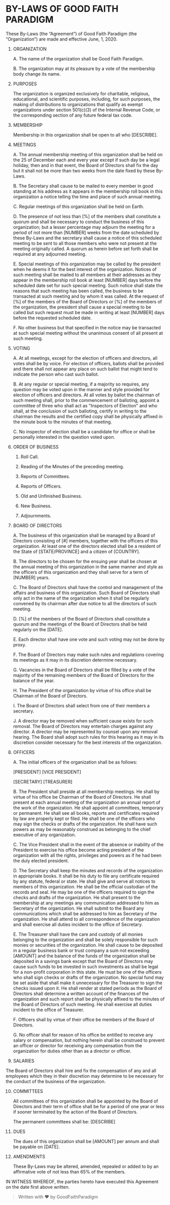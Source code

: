 # BY-LAWS OF GOOD FAITH PARADIGM

These By-Laws (the “Agreement”) of Good Faith Paradigm (the “Organization”) are made and effective June, 1, 2020.

1. ORGANIZATION
 
	A. The name of the organization shall be Good Faith Paradigm.
	
	B. The organization may at its pleasure by a vote of the membership body change its name.

2. PURPOSES

	The organization is organized exclusively for charitable, religious, educational, and scientific purposes, including, for such purposes, the making of distributions to organizations that qualify as exempt organizations under section 501(c)(3) of the Internal Revenue Code, or the corresponding section of any future federal tax code.

3. MEMBERSHIP

	Membership in this organization shall be open to all who [DESCRIBE].

4. MEETINGS

	A. The annual membership meeting of this organization shall be held on the 25 of December each and every year except if such day be a legal holiday, then and in that event, the Board of Directors shall fix the day but it shall not be more than two weeks from the date fixed by these By-Laws.

	B. The Secretary shall cause to be mailed to every member in good standing at his address as it appears in the membership roll book in this organization a notice telling the time and place of such annual meeting.

	C. Regular meetings of this organization shall be held on Earth.

	D. The presence of not less than [%] of the members shall constitute a quorum and shall be necessary to conduct the business of this organization; but a lesser percentage may adjourn the meeting for a period of not more than [NUMBER] weeks from the date scheduled by these By-Laws and the secretary shall cause a notice of this scheduled meeting to be sent to all those members who were not present at the meeting originally called. A quorum as herein before set forth shall be required at any adjourned meeting.

	E. Special meetings of this organization may be called by the president when he deems it for the best interest of the organization. Notices of such meeting shall be mailed to all members at their addresses as they appear in the membership roll book at least [NUMBER] days before the scheduled date set for such special meeting. Such notice shall state the reasons that such meeting has been called, the business to be transacted at such meeting and by whom it was called. At the request of [%] of the members of the Board of Directors or [%] of the members of the organization, the president shall cause a special meeting to be called but such request must be made in writing at least [NUMBER] days before the requested scheduled date.

	F. No other business but that specified in the notice may be transacted at such special meeting without the unanimous consent of all present at such meeting.

5. VOTING

	A. At all meetings, except for the election of officers and directors, all votes shall be by voice. For election of officers, ballots shall be provided and there shall not appear any place on such ballot that might tend to indicate the person who cast such ballot.

	B. At any regular or special meeting, if a majority so requires, any question may be voted upon in the manner and style provided for election of officers and directors. At all votes by ballot the chairman of such meeting shall, prior to the commencement of balloting, appoint a committee of three who shall act as "Inspectors of Election" and who shall, at the conclusion of such balloting, certify in writing to the chairman the results and the certified copy shall be physically affixed in the minute book to the minutes of that meeting.

	C. No inspector of election shall be a candidate for office or shall be personally interested in the question voted upon.

6. ORDER OF BUSINESS

	1. Roll Call.

	2. Reading of the Minutes of the preceding meeting.

	3. Reports of Committees.

	4. Reports of Officers.

	5. Old and Unfinished Business.

	6. New Business.

	7. Adjournments.

7. BOARD OF DIRECTORS

	A. The business of this organization shall be managed by a Board of Directors consisting of [#] members, together with the officers of this organization. At least one of the directors elected shall be a resident of the State of [STATE/PROVINCE] and a citizen of [COUNTRY].

	B. The directors to be chosen for the ensuing year shall be chosen at the annual meeting of this organization in the same manner and style as the officers of this organization and they shall serve for a term of [NUMBER] years.

	C. The Board of Directors shall have the control and management of the affairs and business of this organization. Such Board of Directors shall only act in the name of the organization when it shall be regularly convened by its chairman after due notice to all the directors of such meeting.

	D. [%] of the members of the Board of Directors shall constitute a quorum and the meetings of the Board of Directors shall be held regularly on the [DATE].

	E. Each director shall have one vote and such voting may not be done by proxy.

	F. The Board of Directors may make such rules and regulations covering its meetings as it may in its discretion determine necessary.

	G. Vacancies in the Board of Directors shall be filled by a vote of the majority of the remaining members of the Board of Directors for the balance of the year.

	H. The President of the organization by virtue of his office shall be Chairman of the Board of Directors.

	I. The Board of Directors shall select from one of their members a secretary.

	J. A director may be removed when sufficient cause exists for such removal. The Board of Directors may entertain charges against any director. A director may be represented by counsel upon any removal hearing. The Board shall adopt such rules for this hearing as it may in its discretion consider necessary for the best interests of the organization.

8. OFFICERS

	A. The initial officers of the organization shall be as follows:

	[PRESIDENT] [VICE PRESIDENT]

	[SECRETARY] [TREASURER]

	B. The President shall preside at all membership meetings. He shall by virtue of his office be Chairman of the Board of Directors. He shall present at each annual meeting of the organization an annual report of the work of the organization. He shall appoint all committees, temporary or permanent. He shall see all books, reports and certificates required by law are properly kept or filed. He shall be one of the officers who may sign the checks or drafts of the organization. He shall have such powers as may be reasonably construed as belonging to the chief executive of any organization.

	C. The Vice President shall in the event of the absence or inability of the President to exercise his office become acting president of the organization with all the rights, privileges and powers as if he had been the duly elected president.

	D. The Secretary shall keep the minutes and records of the organization in appropriate books. It shall be his duty to file any certificate required by any statute, federal or state. He shall give and serve all notices to members of this organization. He shall be the official custodian of the records and seal. He may be one of the officers required to sign the checks and drafts of the organization. He shall present to the membership at any meetings any communication addressed to him as Secretary of the organization. He shall submit to the Board any communications which shall be addressed to him as Secretary of the organization. He shall attend to all correspondence of the organization and shall exercise all duties incident to the office of Secretary.

	E. The Treasurer shall have the care and custody of all monies belonging to the organization and shall be solely responsible for such monies or securities of the organization. He shall cause to be deposited in a regular business bank or trust company a sum not exceeding [AMOUNT] and the balance of the funds of the organization shall be deposited in a savings bank except that the Board of Directors may cause such funds to be invested in such investments as shall be legal for a non-profit corporation in this state. He must be one of the officers who shall sign checks or drafts of the organization. No special fund may be set aside that shall make it unnecessary for the Treasurer to sign the checks issued upon it. He shall render at stated periods as the Board of Directors shall determine a written account of the finances of the organization and such report shall be physically affixed to the minutes of the Board of Directors of such meeting. He shall exercise all duties incident to the office of Treasurer.

	F. Officers shall by virtue of their office be members of the Board of Directors.

	G. No officer shall for reason of his office be entitled to receive any salary or compensation, but nothing herein shall be construed to prevent an officer or director for receiving any compensation from the organization for duties other than as a director or officer.

9. SALARIES

The Board of Directors shall hire and fix the compensation of any and all employees which they in their discretion may determine to be necessary for the conduct of the business of the organization.

10. COMMITTEES

	All committees of this organization shall be appointed by the Board of Directors and their term of office shall be for a period of one year or less if sooner terminated by the action of the Board of Directors.

	The permanent committees shall be: [DESCRIBE]

11. DUES

	The dues of this organization shall be [AMOUNT] per annum and shall be payable on [DATE].

12. AMENDMENTS

	These By-Laws may be altered, amended, repealed or added to by an affirmative vote of not less than 65% of the members.

IN WITNESS WHEREOF, the parties hereto have executed this Agreement on the date first above written.





> Written with ❤️ by GoodFaithParadigm
